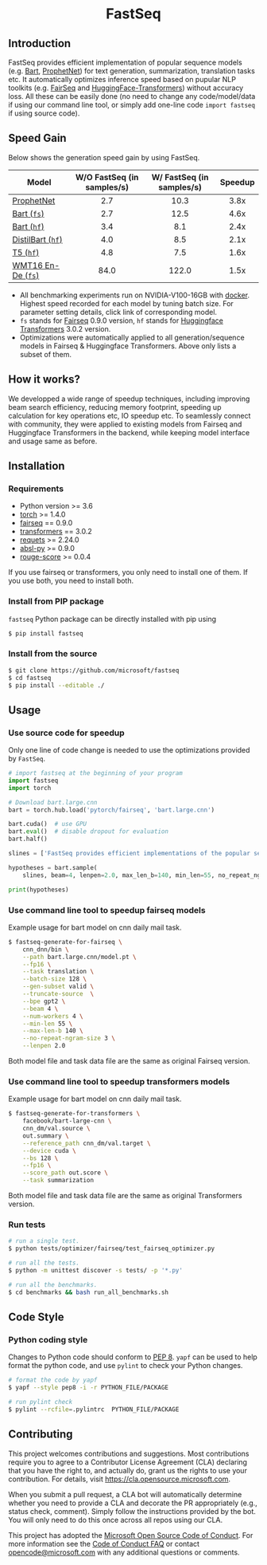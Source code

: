 <h1 align="Center"> <p> FastSeq </p> </h1>

## Introduction

FastSeq provides efficient implementation of popular sequence models (e.g. [Bart](https://arxiv.org/pdf/1910.13461.pdf), [ProphetNet](https://github.com/microsoft/ProphetNet)) for text generation, summarization, translation tasks etc. It automatically optimizes inference speed based on pupular NLP toolkits (e.g. [FairSeq](https://github.com/pytorch/fairseq) and [HuggingFace-Transformers](https://github.com/huggingface/transformers)) without accuracy loss. All these can be easily done (no need to change any code/model/data if using our command line tool, or simply add one-line code `import fastseq` if using source code).

## Speed Gain
Below shows the generation speed gain by using FastSeq.

| Model            | W/O FastSeq (in samples/s) | W/ FastSeq (in samples/s) | Speedup |
|------------------|:--------------------------:|:-------------------------:|:-----:|
| [ProphetNet](examples/prophetnet/README.md)       | 2.7                        | 10.3                      | 3.8x  |
| [Bart (`fs`)](examples/bart/README.md)              | 2.7                        | 12.5                      | 4.6x  |
| [Bart (`hf`)](examples/bart/README.md#speedup-bart-huggingface-transformers-version-by-using-fastseq)              | 3.4                        | 8.1                       | 2.4x  |
| [DistilBart (`hf`)](examples/distilbart/README.md)    | 4.0                        | 8.5                       | 2.1x  |
| [T5 (`hf`)](examples/t5/README.md)                  | 4.8                        | 7.5                       | 1.6x  |
| [WMT16 En-De (`fs`)](examples/wmt/README.md)        | 84.0                       | 122.0                     | 1.5x  |

- All benchmarking experiments run on NVIDIA-V100-16GB with [docker](docker/Dockerfile). Highest speed recorded for each model by tuning batch size. For parameter setting details, click link of corresponding model.
- `fs` stands for [Fairseq](https://github.com/pytorch/fairseq) 0.9.0 version, `hf` stands for [Huggingface Transformers](https://github.com/huggingface/transformers) 3.0.2 version.
- Optimizations were automatically applied to all generation/sequence models in Fairseq & Huggingface Transformers. Above only lists a subset of them.

## How it works?
We developped a wide range of speedup techniques, including improving beam search efficiency, reducing memory footprint, speeding up calculation for key operations etc, IO speedup etc. To seamlessly connect with community, they were applied to existing models from Fairseq and Huggingface Transformers in the backend, while keeping model interface and usage same as before.
 
## Installation

### Requirements

- Python version >= 3.6
- [torch](http://pytorch.org/) >= 1.4.0
- [fairseq](https://github.com/pytorch/fairseq) == 0.9.0
- [transformers](https://github.com/huggingface/transformers) == 3.0.2
- [requets](https://pypi.org/project/requests/) >= 2.24.0
- [absl-py](https://pypi.org/project/absl-py/) >= 0.9.0
- [rouge-score](https://pypi.org/project/rouge-score/) >= 0.0.4

If you use fairseq or transformers, you only need to install one of them. If you use both, you need to install both.

### Install from PIP package

`fastseq` Python package can be directly installed with pip using

```bash
$ pip install fastseq
```

### Install from the source

```bash
$ git clone https://github.com/microsoft/fastseq
$ cd fastseq
$ pip install --editable ./
```

## Usage

### Use source code for speedup

Only one line of code change is needed to use the optimizations provided by `FastSeq`.

```Python
# import fastseq at the beginning of your program
import fastseq
import torch

# Download bart.large.cnn
bart = torch.hub.load('pytorch/fairseq', 'bart.large.cnn')

bart.cuda()  # use GPU
bart.eval()  # disable dropout for evaluation
bart.half()

slines = ['FastSeq provides efficient implementations of the popular sequence models. Please visit https://github.com/microsoft/fastseq for more details.']

hypotheses = bart.sample(
    slines, beam=4, lenpen=2.0, max_len_b=140, min_len=55, no_repeat_ngram_size=3)

print(hypotheses)
```

### Use command line tool to speedup fairseq models
Example usage for bart model on cnn daily mail task.

```bash
$ fastseq-generate-for-fairseq \
    cnn_dnn/bin \
    --path bart.large.cnn/model.pt \
    --fp16 \
    --task translation \
    --batch-size 128 \
    --gen-subset valid \
    --truncate-source  \
    --bpe gpt2 \
    --beam 4 \
    --num-workers 4 \
    --min-len 55 \
    --max-len-b 140 \
    --no-repeat-ngram-size 3 \
    --lenpen 2.0
```
Both model file and task data file are the same as original Fairseq version.

### Use command line tool to speedup transformers models
Example usage for bart model on cnn daily mail task.

```bash
$ fastseq-generate-for-transformers \
    facebook/bart-large-cnn \
    cnn_dm/val.source \
    out.summary \
    --reference_path cnn_dm/val.target \
    --device cuda \
    --bs 128 \
    --fp16 \
    --score_path out.score \
    --task summarization
```
Both model file and task data file are the same as original Transformers version.

### Run tests

```bash
# run a single test.
$ python tests/optimizer/fairseq/test_fairseq_optimizer.py

# run all the tests.
$ python -m unittest discover -s tests/ -p '*.py'

# run all the benchmarks.
$ cd benchmarks && bash run_all_benchmarks.sh
```

## Code Style

### Python coding style

Changes to Python code should conform to [PEP 8](https://www.python.org/dev/peps/pep-0008/). `yapf` can be used to help format the python code, and use `pylint` to check your Python changes.

```bash
# format the code by yapf
$ yapf --style pep8 -i -r PYTHON_FILE/PACKAGE

# run pylint check
$ pylint --rcfile=.pylintrc  PYTHON_FILE/PACKAGE
```

## Contributing

This project welcomes contributions and suggestions.  Most contributions require you to agree to a
Contributor License Agreement (CLA) declaring that you have the right to, and actually do, grant us
the rights to use your contribution. For details, visit https://cla.opensource.microsoft.com.

When you submit a pull request, a CLA bot will automatically determine whether you need to provide
a CLA and decorate the PR appropriately (e.g., status check, comment). Simply follow the instructions
provided by the bot. You will only need to do this once across all repos using our CLA.

This project has adopted the [Microsoft Open Source Code of Conduct](https://opensource.microsoft.com/codeofconduct/).
For more information see the [Code of Conduct FAQ](https://opensource.microsoft.com/codeofconduct/faq/) or
contact [opencode@microsoft.com](mailto:opencode@microsoft.com) with any additional questions or comments.
